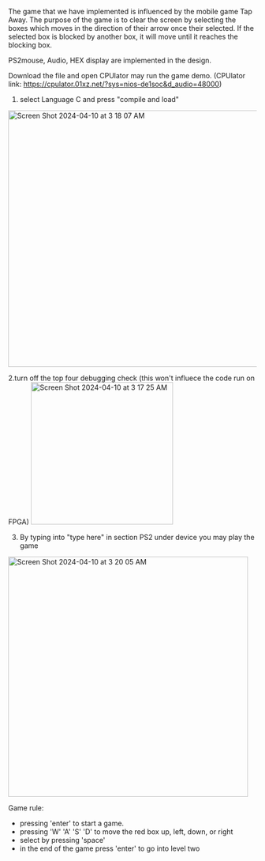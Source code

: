The game that we have implemented is influenced by the mobile game Tap Away. The purpose of the game is to clear the screen by selecting the boxes which moves in the direction of their arrow once their selected. If the selected box is blocked by another box, it will move until it reaches the blocking box.

PS2mouse, Audio, HEX display are implemented in the design.

Download the file and open CPUlator may run the game demo. (CPUlator link: https://cpulator.01xz.net/?sys=nios-de1soc&d_audio=48000)

1. select Language C and press "compile and load"
<img width="519" alt="Screen Shot 2024-04-10 at 3 18 07 AM" src="https://github.com/irislin2026/FPGA-Game---Tapaway/assets/166591350/f0169e28-5047-441f-9c3b-6963c8c97387">

2.turn off the top four debugging check (this won't influece the code run on FPGA)
<img width="288" alt="Screen Shot 2024-04-10 at 3 17 25 AM" src="https://github.com/irislin2026/FPGA-Game---Tapaway/assets/166591350/21e82f43-9ffd-4022-9936-5f9f92939871">

3. By typing into "type here" in section PS2 under device you may play the game
<img width="486" alt="Screen Shot 2024-04-10 at 3 20 05 AM" src="https://github.com/irislin2026/FPGA-Game---Tapaway/assets/166591350/bf864268-f3ca-45c1-8f25-9e7e50474dea">

Game rule:
- pressing 'enter' to start a game.
- pressing 'W' 'A' 'S' 'D' to move the red box up, left, down, or right
- select by pressing 'space'
- in the end of the game press 'enter' to go into level two
